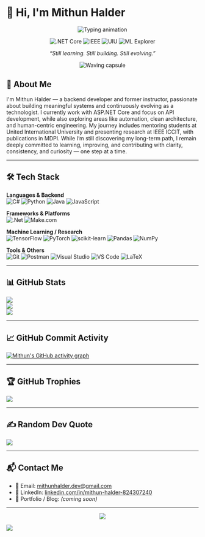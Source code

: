 # 👋 Hi, I'm Mithun Halder

<p align="center">
  <!-- Animated typing effect SVG -->
  <img src="https://readme-typing-svg.herokuapp.com?font=Fira+Code&pause=1000&color=58A6FF&center=true&vCenter=true&width=600&lines=Backend+Developer+with+.NET+Core;Ex-Instructor+%7C+IEEE+Conference+Presenter;Exploring+ML%2C+Automation%2C+API+Systems;Still+Learning+%7C+Still+Growing+Every+Day" alt="Typing animation" />
</p>

<p align="center">
  <!-- Clean, professional badge row -->
  <img src="https://img.shields.io/badge/.NET%20Core-Experienced-blueviolet?style=for-the-badge&logo=dotnet&logoColor=white" alt=".NET Core" />
  <img src="https://img.shields.io/badge/IEEE%20Presenter-ICCIT%202024-blue?style=for-the-badge&logo=ieee&logoColor=white" alt="IEEE" />
  <img src="https://img.shields.io/badge/UIU-Former%20Instructor-9cf?style=for-the-badge&logo=university&logoColor=black" alt="UIU" />
  <img src="https://img.shields.io/badge/Exploring-ML%20%7C%20AI%20%7C%20APIs-yellowgreen?style=for-the-badge&logo=python&logoColor=black" alt="ML Explorer" />
</p>


<p align="center"><em>“Still learning. Still building. Still evolving.”</em></p>

<p align="center">
  <!-- Animated waving capsule with gradient colors -->
  <img src="https://capsule-render.vercel.app/api?type=waving&color=gradient&height=120&section=footer" alt="Waving capsule" />
</p>

## 💫 About Me

I'm Mithun Halder — a backend developer and former instructor, passionate about building meaningful systems and continuously evolving as a technologist. I currently work with ASP.NET Core and focus on API development, while also exploring areas like automation, clean architecture, and human-centric engineering. My journey includes mentoring students at United International University and presenting research at IEEE ICCIT, with publications in MDPI. While I’m still discovering my long-term path, I remain deeply committed to learning, improving, and contributing with clarity, consistency, and curiosity — one step at a time.

---

## 🛠 Tech Stack

**Languages & Backend**  
![C#](https://img.shields.io/badge/c%23-%23239120.svg?style=for-the-badge&logo=csharp&logoColor=white) 
![Python](https://img.shields.io/badge/python-3670A0?style=for-the-badge&logo=python&logoColor=ffdd54) 
![Java](https://img.shields.io/badge/java-%23ED8B00.svg?style=for-the-badge&logo=openjdk&logoColor=white) 
![JavaScript](https://img.shields.io/badge/javascript-%23323330.svg?style=for-the-badge&logo=javascript&logoColor=%23F7DF1E)

**Frameworks & Platforms**  
![.Net](https://img.shields.io/badge/.NET-5C2D91?style=for-the-badge&logo=.net&logoColor=white) 
![Make.com](https://img.shields.io/badge/make.com-Automation-blueviolet?style=for-the-badge)

**Machine Learning / Research**  
![TensorFlow](https://img.shields.io/badge/TensorFlow-%23FF6F00.svg?style=for-the-badge&logo=TensorFlow&logoColor=white) 
![PyTorch](https://img.shields.io/badge/PyTorch-%23EE4C2C.svg?style=for-the-badge&logo=PyTorch&logoColor=white) 
![scikit-learn](https://img.shields.io/badge/scikit--learn-%23F7931E.svg?style=for-the-badge&logo=scikit-learn&logoColor=white) 
![Pandas](https://img.shields.io/badge/pandas-%23150458.svg?style=for-the-badge&logo=pandas&logoColor=white) 
![NumPy](https://img.shields.io/badge/numpy-%23013243.svg?style=for-the-badge&logo=numpy&logoColor=white)

**Tools & Others**  
![Git](https://img.shields.io/badge/git-%23F05033.svg?style=for-the-badge&logo=git&logoColor=white) 
![Postman](https://img.shields.io/badge/Postman-FF6C37?style=for-the-badge&logo=postman&logoColor=white) 
![Visual Studio](https://img.shields.io/badge/Visual_Studio-5C2D91?style=for-the-badge&logo=visual%20studio&logoColor=white) 
![VS Code](https://img.shields.io/badge/VS%20Code-007ACC?style=for-the-badge&logo=visual-studio-code&logoColor=white) 
![LaTeX](https://img.shields.io/badge/latex-%23008080.svg?style=for-the-badge&logo=latex&logoColor=white)

---

## 📊 GitHub Stats

![](https://github-readme-stats.vercel.app/api?username=mhalder-dev&theme=tokyonight&hide_border=false&include_all_commits=true&count_private=true)<br/>
![](https://nirzak-streak-stats.vercel.app/?user=mhalder-dev&theme=tokyonight&hide_border=false)<br/>
![](https://github-readme-stats.vercel.app/api/top-langs/?username=mhalder-dev&theme=tokyonight&hide_border=false&layout=compact)

---

## 📈 GitHub Commit Activity

[![Mithun's GitHub activity graph](https://github-readme-activity-graph.vercel.app/graph?username=mhalder-dev&theme=tokyo-night&hide_border=true)](https://github.com/mhalder-dev)

---

## 🏆 GitHub Trophies

![](https://github-profile-trophy.vercel.app/?username=mhalder-dev&theme=radical&no-frame=false&no-bg=true&margin-w=4)

---

## ✍️ Random Dev Quote

![](https://quotes-github-readme.vercel.app/api?type=horizontal&theme=radical)

---

## 📬 Contact Me

- 📧 Email: mithunhalder.dev@gmail.com  
- 🔗 LinkedIn: [linkedin.com/in/mithun-halder-824307240](https://www.linkedin.com/in/mithun-halder-824307240/)
- 🧠 Portfolio / Blog: *(coming soon)*

---

<p align="center">
  <img src="https://capsule-render.vercel.app/api?type=waving&color=gradient&height=100&section=footer"/>
</p>

[![](https://visitcount.itsvg.in/api?id=mhalder-dev&icon=0&color=0)](https://visitcount.itsvg.in)
